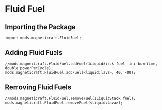 # Fluid Fuel

## Importing the Package
```zenscript
import mods.magneticraft.FluidFuel;
```

## Adding Fluid Fuels
```zenscript
//mods.magneticraft.FluidFuel.addFuel(ILiquidStack fuel, int burnTime, double powerPerCycle);
mods.magneticraft.FluidFuel.addFuel(<liquid:lava>, 40, 400);
```

## Removing Fluid Fuels
```zenscript
//mods.magneticraft.FluidFuel.removeFuel(ILiquidStack fuel);
mods.magneticraft.FluidFuel.removeFuel(<liquid:lava>);
```
